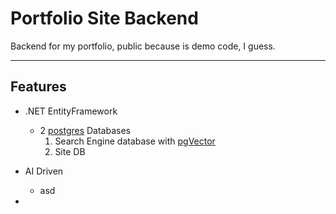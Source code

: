 # Portfolio Site Backend

Backend for my portfolio, public because is demo code, I guess.

------
## Features
- .NET EntityFramework
  - 2 [postgres](https://github.com/postgres/postgres) Databases
    1. Search Engine database with [pgVector](https://github.com/pgvector/pgvector)
    2. Site DB


- AI Driven 
  - asd
- 